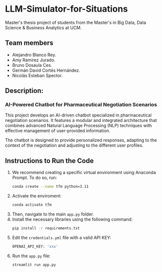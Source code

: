 # LLM-Simulator-for-Situations
Master's thesis project of students from the Master's in Big Data, Data Science &amp; Business Analytics at UCM.

## Team members
- Alejandro Blanco Rey.
- Amy Ramírez Jurado.
- Bruno Dosaula Ces.
- Germán David Cortés Hernández.
- Nicolás Esteban Spector.

## Description:

### AI-Powered Chatbot for Pharmaceutical Negotiation Scenarios

This project develops an AI-driven chatbot specialized in pharmaceutical negotiation scenarios. It features a modular and integrated architecture that combines advanced Natural Language Processing (NLP) techniques with effective management of user-provided information. 

The chatbot is designed to provide personalized responses, adapting to the context of the negotiation and adjusting to the different user profiles.

## Instructions to Run the Code
1. We recommend creating a specific virtual environment using Anaconda Prompt. To do so, run:
   ```bash
   conda create --name tfm python=3.11
2. Activate the enviroment:
   ```bash
   conda activate tfm
4. Then, navigate to the main `app.py` folder.
5. Install the necessary libraries using the following command:
   ```bash
   pip install -r requirements.txt
6. Edit the `credentials.yml` file with a valid API KEY:
   ```bash
   OPENAI_API_KEY: 'xxx'
7. Run the `app.py` file:
   ```bash
   streamlit run app.py
